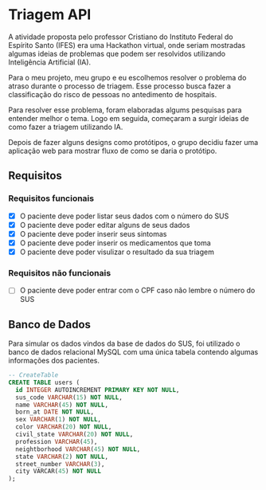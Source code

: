 # Triagem API

A atividade proposta pelo professor Cristiano do Instituto Federal do Espírito Santo (IFES) era uma Hackathon virtual, onde seriam mostradas algumas ideias de problemas que podem ser resolvidos utilizando Inteligência Artificial (IA).

Para o meu projeto, meu grupo e eu escolhemos resolver o problema do atraso durante o processo de triagem. Esse processo busca fazer a classificação do risco de pessoas no antedimento de hospitais.

Para resolver esse problema, foram elaboradas algums pesquisas para entender melhor o tema. Logo em seguida, começaram a surgir ideias de como fazer a triagem utilizando IA.

Depois de fazer alguns designs como protótipos, o grupo decidiu fazer uma aplicação web para mostrar fluxo de como se daria o protótipo.

## Requisitos

### Requisitos funcionais

- [x] O paciente deve poder listar seus dados com o número do SUS
- [x] O paciente deve poder editar alguns de seus dados
- [x] O paciente deve poder inserir seus sintomas
- [x] O paciente deve poder inserir os medicamentos que toma
- [x] O paciente deve poder visulizar o resultado da sua triagem

### Requisitos não funcionais

- [ ] O paciente deve poder entrar com o CPF caso não lembre o número do SUS

## Banco de Dados

Para simular os dados vindos da base de dados do SUS, foi utilizado o banco de dados relacional MySQL com uma única tabela contendo algumas informações dos pacientes.

```sql
-- CreateTable
CREATE TABLE users (
  id INTEGER AUTOINCREMENT PRIMARY KEY NOT NULL,
  sus_code VARCHAR(15) NOT NULL,
  name VARCHAR(45) NOT NULL,
  born_at DATE NOT NULL,
  sex VARCHAR(1) NOT NULL,
  color VARCHAR(20) NOT NULL,
  civil_state VARCHAR(20) NOT NULL,
  profession VARCHAR(45),
  neightborhood VARCHAR(45) NOT NULL,
  state VARCHAR(2) NOT NULL,
  street_number VARCHAR(3),
  city VARCAR(45) NOT NULL
);
```
